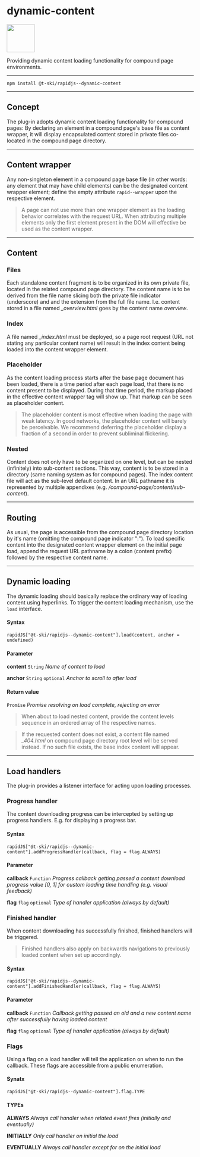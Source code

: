 # dynamic-content

<a href="https://rapidjs.org"><img src="https://rapidjs.org/_assets/readme-plugin-badge.svg" height="75"></a>

Providing dynamic content loading functionality for compound page environments.

---

```
npm install @t-ski/rapidjs--dynamic-content
```

---

## Concept

The plug-in adopts dynamic content loading functionality for compound pages: By declaring an element in a compound page's base file as content wrapper, it will display encapsulated content stored in private files co-located in the compound page directory.

---

## Content wrapper

Any non-singleton element in a compound page base file (in other words: any element that may have child elements) can be the designated content wrapper element; define the empty attribute `rapid--wrapper` upon the respective element.

> A page can not use more than one wrapper element as the loading behavior correlates with the request URL. When attributing multiple elements only the first element present in the DOM will effective be used as the content wrapper.

---

## Content

### Files

Each standalone content fragment is to be organized in its own private file, located in the related compound page directory. The content name is to be derived from the file name slicing both the private file indicator (underscore) and and the extension from the full file name. I.e. content stored in a file named *_overview.html* goes by the content name *overview*.

### Index

A file named *_index.html* must be deployed, so a page root request (URL not stating any particular content name) will result in the index content being loaded into the content wrapper element.

### Placeholder

As the content loading process starts after the base page document has been loaded, there is a time period after each page load, that there is no content present to be displayed. During that time period, the markup placed in the effective content wrapper tag will show up. That markup can be seen as placeholder content.

> The placeholder content is most effective when loading the page with weak latency. In good networks, the placeholder content will barely be perceivable. We recommend deferring the placeholder display a fraction of a second in order to prevent subliminal flickering.

### Nested

Content does not only have to be organized on one level, but can be nested (infinitely) into sub-content sections. This way, content is to be stored in a directory (same naming system as for compound pages). The index content file will act as the sub-level default content. In an URL pathname it is represented by multiple appendixes (e.g. */compound-page/content/sub-content*).

---

## Routing

As usual, the page is accessible from the compound page directory location by it's name (omitting the compound page indicator ":"). To load specific content into the designated content wrapper element on the initial page load, append the request URL pathname by a colon (content prefix) followed by the respective content name.

---

## Dynamic loading

The dynamic loading should basically replace the ordinary way of loading content using hyperlinks. To trigger the content loading mechanism, use the `load` interface.

#### Syntax

```
rapidJS["@t-ski/rapidjs--dynamic-content"].load(content, anchor = undefined)
```

#### Parameter

**content** `String` *Name of content to load*

**anchor** `String` `optional` *Anchor to scroll to after load*

#### Return value

`Promise` *Promise resolving on load complete, rejecting on error*

> When about to load nested content, provide the content levels sequence in an ordered array of the respective names.

> If the requested content does not exist, a content file named *_404.html* on compound page directory root level will be served instead. If no such file exists, the base index content will appear.

---

## Load handlers

The plug-in provides a listener interface for acting upon loading processes.

### Progress handler

The content downloading progress can be intercepted by setting up progress handlers. E.g. for displaying a progress bar.

#### Syntax

```
rapidJS["@t-ski/rapidjs--dynamic-content"].addProgressHandler(callback, flag = flag.ALWAYS)
```

#### Parameter

**callback** `Function` *Progress callback getting passed a content download progress value [0, 1] for custom loading time handling (e.g. visual feedback)*

**flag** `flag` `optional` *Type of handler application (always by default)*

### Finished handler

When content downloading has successfully finished, finished handlers will be triggered.

> Finished handlers also apply on backwards navigations to previously loaded content when set up accordingly.

#### Syntax

```
rapidJS["@t-ski/rapidjs--dynamic-content"].addFinishedHandler(callback, flag = flag.ALWAYS)
```

#### Parameter

**callback** `Function` *Callback getting passed an old and a new content name after successfully having loaded content*

**flag** `flag` `optional` *Type of handler application (always by default)*

### Flags

Using a flag on a load handler will tell the application on when to run the callback. These flags are accessible from a public enumeration.

#### Synatx

```
rapidJS["@t-ski/rapidjs--dynamic-content"].flag.TYPE
```

#### TYPEs

**ALWAYS** *Always call handler when related event fires (initially and eventually)*

**INITIALLY** *Only call handler on initial the load*

**EVENTUALLY** *Always call handler except for on the initial load*
